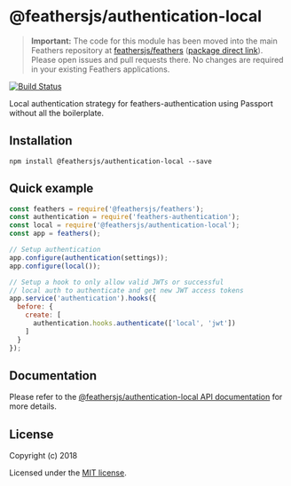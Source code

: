 # @feathersjs/authentication-local

> __Important:__ The code for this module has been moved into the main Feathers repository at [feathersjs/feathers](https://github.com/feathersjs/feathers) ([package direct link](https://github.com/feathersjs/feathers/tree/master/packages/authentication-local)). Please open issues and pull requests there. No changes are required in your existing Feathers applications.

[![Build Status](https://travis-ci.org/feathersjs/authentication-local.png?branch=master)](https://travis-ci.org/feathersjs/authentication-local)

Local authentication strategy for feathers-authentication using Passport without all the boilerplate.

## Installation

```
npm install @feathersjs/authentication-local --save
```

## Quick example

```js
const feathers = require('@feathersjs/feathers');
const authentication = require('feathers-authentication');
const local = require('@feathersjs/authentication-local');
const app = feathers();

// Setup authentication
app.configure(authentication(settings));
app.configure(local());

// Setup a hook to only allow valid JWTs or successful 
// local auth to authenticate and get new JWT access tokens
app.service('authentication').hooks({
  before: {
    create: [
      authentication.hooks.authenticate(['local', 'jwt'])
    ]
  }
});
```

## Documentation

Please refer to the [@feathersjs/authentication-local API documentation](https://docs.feathersjs.com/api/authentication/local.html) for more details.

## License

Copyright (c) 2018

Licensed under the [MIT license](LICENSE).

